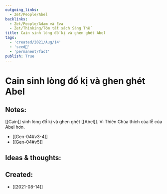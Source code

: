 ```yaml
---
outgoing_links:
  - Zet/People/Abel
backlinks:
  - Zet/People/Adam và Eva
  - Zet/Thinking/Tóm tắt sách Sáng Thế
title: Cain sinh lòng đố kị và ghen ghét Abel
tags:
  - 'created/2021/Aug/14'
  - 'seed🥜'
  - 'permanent/fact'
publish: True
---
```

# Cain sinh lòng đố kị và ghen ghét Abel

## Notes:
[[Cain]] sinh lòng đố kị và ghen ghét [[Abel]]. Vì Thiên Chúa thích của lễ của Abel hơn.

- [[Gen-04#v3-4]]
- [[Gen-04#v5]]

## Ideas & thoughts:

## Created:
- [[2021-08-14]]
